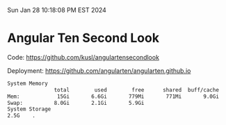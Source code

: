 Sun Jan 28 10:18:08 PM EST 2024

# Angular Ten Second Look

Code: https://github.com/kusl/angulartensecondlook

Deployment: https://github.com/angularten/angularten.github.io

```bash
System Memory
               total        used        free      shared  buff/cache   available
Mem:            15Gi       6.6Gi       779Mi       771Mi       9.0Gi       8.6Gi
Swap:          8.0Gi       2.1Gi       5.9Gi
System Storage
2.5G	.
```
